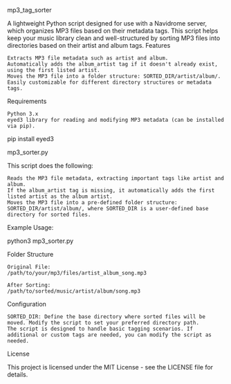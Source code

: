 mp3_tag_sorter

A lightweight Python script designed for use with a Navidrome server, which organizes MP3 files based on their metadata tags. This script helps keep your music library clean and well-structured by sorting MP3 files into directories based on their artist and album tags.
Features

    Extracts MP3 file metadata such as artist and album.
    Automatically adds the album_artist tag if it doesn't already exist, using the first listed artist.
    Moves the MP3 file into a folder structure: SORTED_DIR/artist/album/.
    Easily customizable for different directory structures or metadata tags.

Requirements

    Python 3.x
    eyed3 library for reading and modifying MP3 metadata (can be installed via pip).

pip install eyed3

mp3_sorter.py

This script does the following:

    Reads the MP3 file metadata, extracting important tags like artist and album.
    If the album_artist tag is missing, it automatically adds the first listed artist as the album artist.
    Moves the MP3 file into a pre-defined folder structure: SORTED_DIR/artist/album/, where SORTED_DIR is a user-defined base directory for sorted files.

Example Usage:

python3 mp3_sorter.py

Folder Structure

    Original File:
    /path/to/your/mp3/files/artist_album_song.mp3

    After Sorting:
    /path/to/sorted/music/artist/album/song.mp3

Configuration

    SORTED_DIR: Define the base directory where sorted files will be moved. Modify the script to set your preferred directory path.
    The script is designed to handle basic tagging scenarios. If additional or custom tags are needed, you can modify the script as needed.

License

This project is licensed under the MIT License - see the LICENSE file for details.
